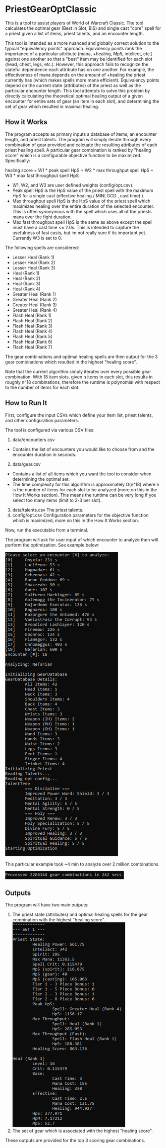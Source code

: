# PriestGearOptClassic
This is a tool to assist players of World of Warcraft Classic. The tool calculates the optimal gear (Best in Slot, BiS) and single cast "core" spell for a priest given a list of items, priest talents, and an encounter length.

This tool is intended as a more nuanced and globally correct solution to the typical "equivalency points" approach. Equivalency points rank the importance of a particular attribute (mana, +healing, Mp5, intellect, etc.) against one another so that a "best" item may be identified for each slot (head, chest, legs, etc.). However, this approach fails to recognize the stateful dependence each attribute has on one another. For example, the effectiveness of mana depends on the amount of +healing the priest currently has (which makes spells more mana efficient). Equivalency points depend on the current state (attributes) of the priest as well as the particular encounter length. This tool attempts to solve this problem by directly calculating the theoretical optimal healing output of a given encounter for entire sets of gear (an item in each slot), and determining the set of gear which resulted in maximal healing.

## How it Works
The program accepts as primary inputs a database of items, an encounter length, and priest talents. The program will simply iterate through every combination of gear provided and calcuate the resulting attributes of each priest healing spell. A particular gear combination is ranked by "healing score" which is a configurable objective function to be maximized. Specifically:

  healing score = W1 * peak spell HpS + W2 * max throughput spell HpS + W3 * max fast throughput spell HpS

- W1, W2, and W3 are user defined weights (config/opt.csv). 
- Peak spell HpS is the HpS value of the priest spell with the maximum HpS for a single cast (effective healing / MIN( GCD , cast time) ). 
- Max throughput spell HpS is the HpS value of the priest spell which maximizes healing over the entire duration of the selected encounter. This is often synonymous with the spell which uses all of the priests mana over the fight duration.
- Max fast throughput spell HpS is the same as above except the spell must have a cast time <= 2.0s. This is intended to capture the usefulness of fast casts, but im not really sure if its important yet. Currently W3 is set to 0.

The following spells are considered:
- Lesser Heal (Rank 1)
- Lesser Heal (Rank 2)
- Lesser Heal (Rank 3)
- Heal (Rank 1)
- Heal (Rank 2)
- Heal (Rank 3)
- Heal (Rank 4)
- Greater Heal (Rank 1)
- Greater Heal (Rank 2)
- Greater Heal (Rank 3)
- Greater Heal (Rank 4)
- Flash Heal (Rank 1)
- Flash Heal (Rank 2)
- Flash Heal (Rank 3)
- Flash Heal (Rank 4)
- Flash Heal (Rank 5)
- Flash Heal (Rank 6)
- Flash Heal (Rank 7)

The gear combinations and optimal healing spells are then output for the 3 gear combinations which resulted in the highest "healing score".

Note that the current algorithm simply iterates over every possible gear combination. With 18 item slots, given n items in each slot, this results in roughly n^18 combinations, therefore the runtime is polynomial with respect to the number of items for each slot.

## How to Run It
First, configure the input CSVs which define your item list, priest talents, and other configuration parameters.

The tool is configured via various CSV files:
1. data/encounters.csv
  - Contains the list of encounters you would like to choose from and the encounter duration in seconds.
2. data/gear.csv
  - Contains a list of all items which you want the tool to consider when determining the optimal set.
  - The time complexity for this algorithm is approximately O(n^18) where n is the number of items for each slot to be analyzed (more on
  this in the How It Works section). This means the runtime can be very long if you select too many items (limit to 2-3 per slot).
3. data/talents.csv
  The priest talents.
4. config/opt.csv
  Configuration parameters for the objective function which is maximized, more on this in the How It Works section.
  
Now, run the executable from a terminal.

The program will ask for user input of which encounter to analyze then will perform the optimization. See example below:

![Example Input](https://github.com/t-mccawley/PriestGearOptClassic/blob/master/media/example_input.PNG)

This particular example took ~4 min to analyze over 2 million combinations.

![Example Runtime](https://github.com/t-mccawley/PriestGearOptClassic/blob/master/media/example_runtime.PNG)

## Outputs
The program will have two main outputs:
1. The priest state (attributes) and optimal healing spells for the gear combination with the highest "healing score".
![Example Output 1](https://github.com/t-mccawley/PriestGearOptClassic/blob/master/media/example_output_1.PNG)
2. The set of gear which is associated with the highest "healing score".
<p align="center">
  <src="http://https://github.com/t-mccawley/PriestGearOptClassic/blob/master/media/example_output_2.PNG">
</p>

These outputs are provided for the top 3 scoring gear combinations.
